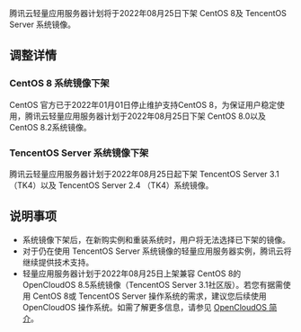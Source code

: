 腾讯云轻量应用服务器计划将于2022年08月25日下架 CentOS 8及 TencentOS Server 系统镜像。


## 调整详情
### CentOS 8 系统镜像下架
CentOS 官方已于2022年01月01日停止维护支持CentOS 8，为保证用户稳定使用，腾讯云轻量应用服务器计划于2022年08月25日下架 CentOS 8.0以及 CentOS 8.2系统镜像。

### TencentOS Server 系统镜像下架
腾讯云轻量应用服务器计划于2022年08月25日起下架 TencentOS Server 3.1（TK4）以及 TencentOS Server 2.4 （TK4）系统镜像。



## 说明事项
- 系统镜像下架后，在新购实例和重装系统时，用户将无法选择已下架的镜像。
- 对于仍在使用 TencentOS Server 系统镜像的轻量应用服务器实例，腾讯云将继续提供技术支持。
- 轻量应用服务器计划于2022年08月25日上架兼容 CentOS 8的 OpenCloudOS 8.5系统镜像（TencentOS Server 3.1社区版）。若您有据需使用 CentOS 8或 TencentOS Server 操作系统的需求，建议您后续使用 OpenCloudOS 操作系统。如需了解更多信息，请参见 [OpenCloudOS 简介](https://cloud.tencent.com/document/product/213/70717)。
